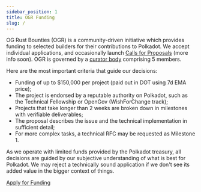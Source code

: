 ```yaml
---
sidebar_position: 1
title: OGR Funding
slug: /
---
```


OG Rust Bounties (OGR) is a community-driven initiative which provides funding to selected builders for their contributions to Polkadot. We accept individual applications, and occasionally launch [Calls for Proposals](/calls_for_proposals) (more info soon). OGR is governed by a [curator body](/curators) comprising 5 members. 

Here are the most important criteria that guide our decisions:

* Funding of up to $150,000 per project (paid out in DOT using 7d EMA price);
* The project is endorsed by a reputable authority on Polkadot, such as the Technical Fellowship or OpenGov (WishForChange track);
* Projects that take longer than 2 weeks are broken down in milestones with verifiable deliverables;
* The proposal describes the issue and the technical implementation in sufficient detail;
* For more complex tasks, a technical RFC may be requested as Milestone 1.

As we operate with limited funds provided by the Polkadot treasury, all decisions are guided by our subjective understanding of what is best for Polkadot. We may reject a technically sound application if we don't see its added value in the bigger context of things.

<div class="fundingButton">
  <a href="#" target="_blank" class="button button--primary">
    <p class="innerButtonText"> Apply for Funding </p>
  </a>
</div>
